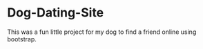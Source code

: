 # Dog-Dating-Site
This was a fun little project for my dog to find a friend online using bootstrap.
